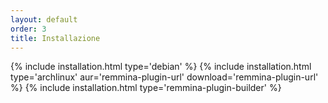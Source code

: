 ```yaml
---
layout: default
order: 3
title: Installazione
---
```

{% include installation.html type='debian' %}
{% include installation.html type='archlinux' aur='remmina-plugin-url' download='remmina-plugin-url' %}
{% include installation.html type='remmina-plugin-builder' %}

